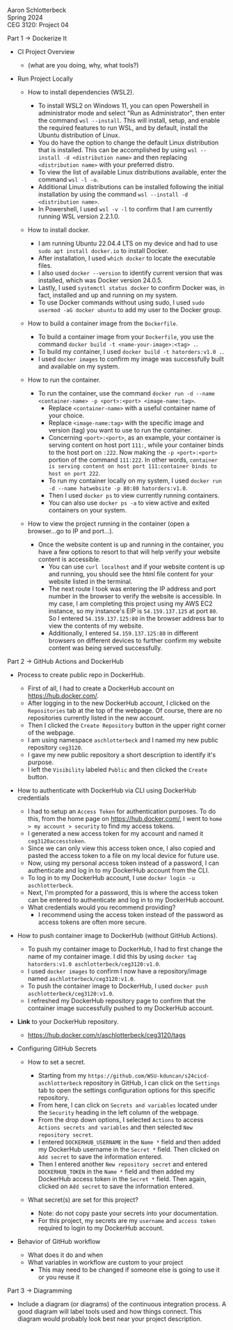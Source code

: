 Aaron Schlotterbeck  
Spring 2024  
CEG 3120: Project 04  

Part 1 -> Dockerize It  
* CI Project Overview  
	- (what are you doing, why, what tools?)  

* Run Project Locally  

	- How to install dependencies (WSL2).
		* To install WSL2 on Windows 11, you can open Powershell in administrator mode and select "Run as Administrator", then enter the command `wsl --install`. This will install, setup, and enable the required features to run WSL, and by default, install the Ubuntu distribution of Linux.
		* You do have the option to change the default Linux distribution that is installed. This can be accomplished by using `wsl --install -d <distribution name>` and then replacing `<distribution name>` with your preferred distro.
		* To view the list of available Linux distributions available, enter the command `wsl -l -o`.
		* Additional Linux distributions can be installed following the initial installation by using the command `wsl --install -d <distribution name>`.
		* In Powershell, I used `wsl -v -l` to confirm that I am currently running WSL version 2.2.1.0.  

	- How to install docker.
		* I am running Ubuntu 22.04.4 LTS on my device and had to use `sudo apt install docker.io` to install Docker.
		* After installation, I used `which docker` to locate the executable files.
		* I also used `docker --version` to identify current version that was installed, which was Docker version 24.0.5.
		* Lastly, I used `systemctl status docker` to confirm Docker was, in fact, installed and up and running on my system.
		* To use Docker commands without using sudo, I used `sudo usermod -aG docker ubuntu` to add my user to the Docker group.  

	- How to build a container image from the `Dockerfile`.
		* To build a container image from your `Dockerfile`, you use the command `docker build -t <name-your-image>:<tag> .`.
		* To build my container, I used `docker build -t hatorders:v1.0 .`.
		* I used `docker images` to confirm my image was successfully built and available on my system.  

	- How to run the container.
		* To run the container, use the command `docker run -d --name <container-name> -p <port>:<port> <image-name:tag>`.
			- Replace `<container-name>` with a useful container name of your choice.
			- Replace `<image-name:tag>` with the specific image and version (tag) you want to use to run the container.
			- Concerning `<port>:<port>`, as an example, your container is serving content on host port `111:`, while your container binds to the host port on `:222`. Now making the `-p <port>:<port>` portion of the command `111:222`. In other words, `container is serving content on host port 111:container binds to host on port 222`.
			- To run my container locally on my system, I used `docker run -d --name hatwebsite -p 80:80 hatorders:v1.0`.
			- Then I used `docker ps` to view currently running containers.
			- You can also use `docker ps -a` to view active and exited containers on your system.  

	- How to view the project running in the container (open a browser...go to IP and port...).
		* Once the website content is up and running in the container, you have a few options to resort to that will help verify your website content is accessible.
			- You can use `curl localhost` and if your website content is up and running, you should see the html file content for your website listed in the terminal.
			- The next route I took was entering the IP address and port number in the browser to verify the website is accessible. In my case, I am completing this project using my AWS EC2 instance, so my instance's EIP is `54.159.137.125` at port `80`. So I entered `54.159.137.125:80` in the browser address bar to view the contents of my website.
			- Additionally, I entered `54.159.137.125:80` in different browsers on different devices to further confirm my website content was being served successfully. 

Part 2 -> GitHub Actions and DockerHub  
* Process to create public repo in DockerHub.
	- First of all, I had to create a DockerHub account on https://hub.docker.com/.
	- After logging in to the new DockerHub account, I clicked on the `Repositories` tab at the top of the webpage. Of course, there are no repositories currently listed in the new account.
	- Then I clicked the `Create Repository` button in the upper right corner of the webpage.
	- I am using namespace `aschlotterbeck` and I named my new public repository `ceg3120`.
	- I gave my new public repository a short description to identify it's purpose.
	- I left the `Visibility` labeled `Public` and then clicked the `Create` button.  

* How to authenticate with DockerHub via CLI using DockerHub credentials  
	- I had to setup an `Access Token` for authentication purposes. To do this, from the home page on https://hub.docker.com/, I went to `home > my account > security` to find my access tokens.
	- I generated a new access token for my account and named it `ceg3120accesstoken`.
	- Since we can only view this access token once, I also copied and pasted the access token to a file on my local device for future use.
	- Now, using my personal access token instead of a password, I can authenticate and log in to my DockerHub account from the CLI.
	- To log in to my DockerHub account, I use `docker login -u aschlotterbeck`.
	- Next, I'm prompted for a password, this is where the access token can be entered to authenticate and log in to my DockerHub account.
	- What credentials would you recommend providing?
		* I recommend using the access token instead of the password as access tokens are often more secure.  

* How to push container image to DockerHub (without GitHub Actions).
	- To push my container image to DockerHub, I had to first change the name of my container image. I did this by using `docker tag hatorders:v1.0 aschlotterbeck/ceg3120:v1.0`.
	- I used `docker images` to confirm I now have a repository/image named `aschlotterbeck/ceg3120:v1.0`.
	- To push the container image to DockerHub, I used `docker push aschlotterbeck/ceg3120:v1.0`.
	- I refreshed my DockerHub repository page to confirm that the container image successfully pushed to my DockerHub account.  

* __Link__ to your DockerHub repository.  
	- https://hub.docker.com/r/aschlotterbeck/ceg3120/tags  

* Configuring GitHub Secrets  
	- How to set a secret.
		* Starting from my `https://github.com/WSU-kduncan/s24cicd-aschlotterbeck` repository in GitHub, I can click on the `Settings` tab to open the settings configuration options for this specific repository.
		* From here, I can click on `Secrets and variables` located under the `Security` heading in the left column of the webpage.
		* From the drop down options, I selected `Actions` to access `Actions secrets and variables` and then selected `New repository secret`.
		* I entered `DOCKERHUB_USERNAME` in the `Name *` field and then added my DockerHub username in the `Secret *` field. Then clicked on `Add secret` to save the information entered.
		* Then I entered another `New repository secret` and entered `DOCKERHUB_TOKEN` in the `Name *` field and then added my DockerHub access token in the `Secret *` field. Then again, clicked on `Add secret` to save the information entered.  

	- What secret(s) are set for this project?
		* Note: do not copy paste your secrets into your documentation.
		* For this project, my secrets are my `username` and `access token` required to login to my DockerHub account.  
		  
* Behavior of GitHub workflow  
	- What does it do and when
	- What variables in workflow are custom to your project  
		* This may need to be changed if someone else is going to use it or you reuse it  

Part 3 -> Diagramming  
* Include a diagram (or diagrams) of the continuous integration process. A good diagram will label tools used and how things connect. This diagram would probably look best near your project description.

